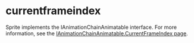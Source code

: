 # currentframeindex

Sprite implements the IAnimationChainAnimatable interface. For more information, see the [IAnimationChainAnimatable.CurrentFrameIndex page](../graphics/animation/flatredball-graphics-ianimationchainanimatable/currentframeindex.md).
